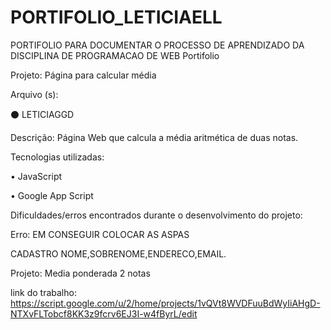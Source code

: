 # PORTIFOLIO_LETICIAELL
PORTIFOLIO PARA DOCUMENTAR O PROCESSO DE APRENDIZADO DA DISCIPLINA DE PROGRAMACAO DE WEB
Portifolio

Projeto: Página para calcular média

Arquivo (s):

⚫ LETICIAGGD

Descrição: Página Web que calcula a média aritmética de duas notas.

Tecnologias utilizadas:

• JavaScript

• Google App Script

Dificuldades/erros encontrados durante o desenvolvimento do projeto:

Erro: EM CONSEGUIR COLOCAR AS ASPAS

CADASTRO NOME,SOBRENOME,ENDERECO,EMAIL.

Projeto: Media ponderada 2 notas

link do trabalho: https://script.google.com/u/2/home/projects/1vQVt8WVDFuuBdWyIiAHgD-NTXvFLTobcf8KK3z9fcrv6EJ3I-w4fByrL/edit
